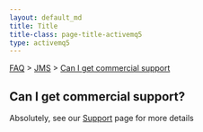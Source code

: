 ```yaml
---
layout: default_md
title: Title
title-class: page-title-activemq5
type: activemq5
---
```


[FAQ](faq) > [JMS](jms) > [Can I get commercial support](can-i-get-commercial-support)

Can I get commercial support?
-----------------------------

Absolutely, see our [Support](support) page for more details

